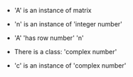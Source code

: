 - 'A' is an instance of matrix
- 'n' is an instance of 'integer number'

- 'A' 'has row number' 'n'

- There is a class: 'complex number'
- 'c' is an instance of 'complex number'